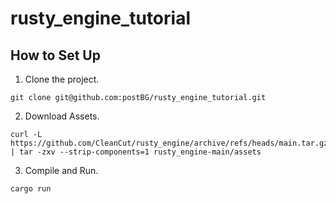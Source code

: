 # rusty_engine_tutorial

## How to Set Up

1. Clone the project.
```
git clone git@github.com:postBG/rusty_engine_tutorial.git
```

2. Download Assets.
```
curl -L https://github.com/CleanCut/rusty_engine/archive/refs/heads/main.tar.gz | tar -zxv --strip-components=1 rusty_engine-main/assets
```

3. Compile and Run.
```
cargo run
```
